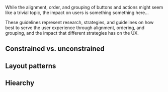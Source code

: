 While the alignment, order, and grouping of buttons and actions might seem like a trivial topic, the impact on users is something something here...

These guidelines represent research, strategies, and guidelines on how best to serve the user experience through alignment, ordering, and grouping, and the impact that different strategies has on the UX.

## Constrained vs. unconstrained



## Layout patterns

## Hiearchy


